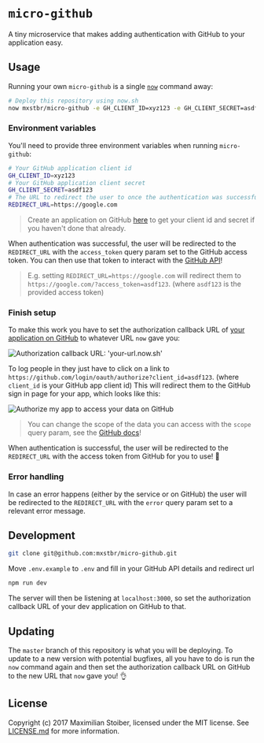 # `micro-github`

A tiny microservice that makes adding authentication with GitHub to your application easy.

## Usage

Running your own `micro-github` is a single [`now`](https://now.sh) command away:

```sh
# Deploy this repository using now.sh
now mxstbr/micro-github -e GH_CLIENT_ID=xyz123 -e GH_CLIENT_SECRET=asdf123 -e REDIRECT_URL=https://google.com
```

### Environment variables

You'll need to provide three environment variables when running `micro-github`:

```sh
# Your GitHub application client id
GH_CLIENT_ID=xyz123
# Your GitHub application client secret
GH_CLIENT_SECRET=asdf123
# The URL to redirect the user to once the authentication was successful
REDIRECT_URL=https://google.com
```

> Create an application on GitHub [here](https://github.com/settings/applications/new) to get your client id and secret if you haven't done that already.

When authentication was successful, the user will be redirected to the `REDIRECT_URL` with the `access_token` query param set to the GitHub access token. You can then use that token to interact with the [GitHub API](https://developer.github.com/v3/)!

> E.g. setting `REDIRECT_URL=https://google.com` will redirect them to `https://google.com/?access_token=asdf123`. (where `asdf123` is the provided access token)

### Finish setup

To make this work you have to set the authorization callback URL of [your application on GitHub](https://github.com/settings/developers) to whatever URL `now` gave you:

![Authorization callback URL: 'your-url.now.sh'](https://cloud.githubusercontent.com/assets/7525670/22621592/95546272-eb27-11e6-80f3-6a2cd556d319.png)

To log people in they just have to click on a link to `https://github.com/login/oauth/authorize?client_id=asdf123`. (where `client_id` is your GitHub app client id) This will redirect them to the GitHub sign in page for your app, which looks like this:

![Authorize my app to access your data on GitHub](https://cloud.githubusercontent.com/assets/7525670/22627265/fc50c680-ebbf-11e6-9126-dcdef37d3c3d.png)

> You can change the scope of the data you can access with the `scope` query param, see the [GitHub docs](https://developer.github.com/v3/oauth/#scopes)!

When authentication is successful, the user will be redirected to the `REDIRECT_URL` with the access token from GitHub for you to use! 🎉

### Error handling

In case an error happens (either by the service or on GitHub) the user will be redirected to the `REDIRECT_URL` with the `error` query param set to a relevant error message.

## Development

```sh
git clone git@github.com:mxstbr/micro-github.git
```

Move `.env.example` to `.env` and fill in your GitHub API details and redirect url

```sh
npm run dev
```

The server will then be listening at `localhost:3000`, so set the authorization callback URL of your dev application on GitHub to that.

## Updating

The `master` branch of this repository is what you will be deploying. To update to a new version with potential bugfixes, all you have to do is run the `now` command again and then set the authorization callback URL on GitHub to the new URL that `now` gave you! 👌

## License

Copyright (c) 2017 Maximilian Stoiber, licensed under the MIT license. See [LICENSE.md](LICENSE.md) for more information.
